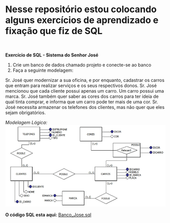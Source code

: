 # Nesse repositório estou colocando alguns exercícios de aprendizado e fixação que fiz de SQL
<br/>

**Exercício de SQL - Sistema do Senhor José**

1) Crie um banco de dados chamado projeto e conecte-se ao banco
2) Faça a seguinte modelagem:

Sr. José quer modernizar a sua oficina, e por enquanto, cadastrar os carros que entram para realizar serviços e os seus respectivos donos.
Sr. José mencionou que cada cliente possui apenas um carro. Um carro possui uma marca. Sr. José também quer saber as cores dos carros para 
ter ideia de qual tinta comprar, e informa que um carro pode ter mais de uma cor. Sr. José necessita armazenar os telefones dos clientes, 
mas não quer que eles sejam obrigatórios.

*Modelagem Lógica:*
  ![MODELO_JOSE](https://github.com/karendiz/ex_SQL/blob/main/MODELO_JOSE.jpg)
  
  
**O código SQL esta aqui:**
[Banco_Jose.sql](https://github.com/karendiz/ex_SQL/blob/main/Banco_Jose.sql)

